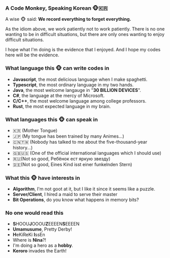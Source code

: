 ### A Code Monkey, Speaking Korean 🐵🇰🇷

A wise 🐵 said: **We record everything to forget everything.**

As the idiom above, we work patiently not to work patiently.
There is no one wanting to be in difficult situations, but there are only ones wanting to enjoy difficult situations.

I hope what I'm doing is the evidence that I enjoyed. And I hope my codes here will be the evidence.

### What language this 🐵 can write codes in
- **Javascript**, the most delicious language when I make spaghetti.
- **Typescript**, the most ordinary language in my two hands.
- **Java**, the most welcome langauge in "**30 BILLION DEVICES**".
- **C#**, the language at the mercy of Microsoft.
- **C/C++**, the most welcome language among college professors.
- **Rust**, the most expected language in my brain.

### What languages this 🐵 can speak in
- 🇰🇷 (Mother Tongue)
- 🇯🇵 (My tongue has been trained by many Animes...)
- 🇨🇳🇹🇼 (Nobody has talked to me about the five-thousand-year history...)
- 🇬🇧🇺🇸 (One of the official international languages which I should use)
- 🇷🇺(Not so good, Ребёнок ест яркую звезду)
- 🇩🇪(Not so good, Eines Kind isst einer funkelnden Stern)

### What this 🐵 have interests in
- **Algorithm**, I'm not goot at it, but I like it since it seems like a puzzle.
- **Server/Client**, I hired a maid to serve their master
- **Bit Operations**, do you know what happens in memory bits?

### No one would read this
- **S**HOOU**J**OOOU**Z**EEEEN**S**EEEEN
- **Umamusume**, Pretty Derby!
- **H**eKiReKi **I**ssEn
- Where is **Nina**?!
- I'm doing a hero as a **hobby**.
- **Keroro** invades the Earth!
